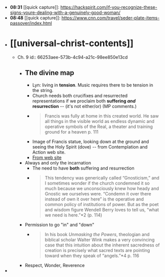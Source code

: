 - **08:31** [[quick capture]]:  https://hackspirit.com/if-you-recognize-these-signs-youre-dealing-with-a-genuinely-good-woman/
- **08:48** [[quick capture]]:  https://www.cnn.com/travel/seder-plate-items-passover/index.html
- # [[universal-christ-contents]]
	- Ch. 9
	  id:: 66253aee-573b-4c94-a21c-98ee850e13cd
		- ## The divine map
			- Lyn: living in **tension**. Music requires there to be tension in the string.
			- Church needs both crucifixes and resurrected representations if we proclaim both **suffering *and* resurrection** -- (it's not either/or) (MP comments.)
			- > Francis was fully at home in this created world. He saw all things in the visible world as endless dynamic and operative symbols of the Real, a theater and training ground for a heaven p. 111
			- Image of Francis statue, looking down at the ground and seeing the Holy Spirit (dove) -- from Contemplation and Action web site.
			- [From web site](https://cac.org/daily-meditations/changing-places-2019-11-15/)
		- Always and only the incarnation
			- The need to have **both** suffering and resurrection
			- > This tendency was generically called “Gnosticism,” and I sometimes wonder if the church condemned it so much because we unconsciously knew how heady and Gnostic we ourselves were. “Condemn it over there instead of own it over here” is the operative and common policy of institutions of power. But as the poet and wisdom figure Wendell Berry loves to tell us, “what we need is here.”*2 (p. 114)
		- Permission to go "in" and "down"
			- > In his book *Unmasking the Powers*, theologian and biblical scholar Walter Wink makes a very convincing case that this intuition about the inherent sacredness of creation is precisely what sacred texts are pointing toward when they speak of “angels.”*4 p. 116
		- Respect, Wonder, Reverence
-
